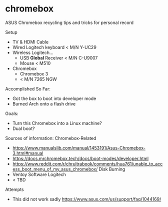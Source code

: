 # chromebox
ASUS Chromebox recycling tips and tricks for personal record

Setup 
- TV & HDMI Cable
- Wired Logitech keyboard    < M/N Y-UC29 
- Wireless Logitech...
    - USB **Global** Receiver    < M/N C-U9007  
    - Mouse                  < M510
- Chromebox
    - Chromebox 3
    - < M/N 7265 NGW

Accomplished So Far:
- Got the box to boot into developer mode
- Burned Arch onto a flash drive

Goals: 
- Turn this Chromebox into a Linux machine?
- Dual boot?


Sources of information: 
Chromebox-Related
- https://www.manualslib.com/manual/1453191/Asus-Chromebox-3.html#manual
- https://docs.mrchromebox.tech/docs/boot-modes/developer.html
- https://www.reddit.com/r/chrultrabook/comments/hua761/unable_to_access_boot_menu_of_my_asus_chromebox/
Disk Burning
- Ventoy Software 
Logitech
- < TBD 

Attempts 
- This did not work sadly https://www.asus.com/us/support/faq/1044169/ 
